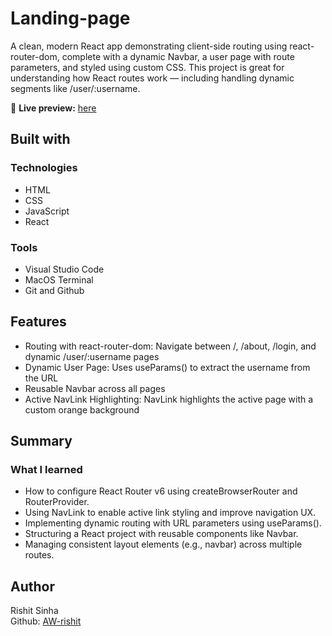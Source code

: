 # Landing-page
A clean, modern React app demonstrating client-side routing using react-router-dom, complete with a dynamic Navbar, a user page with route parameters, and styled using custom CSS. This project is great for understanding how React routes work — including handling dynamic segments like /user/:username.

🔗 **Live preview:** [here](https://landing-page-phi-seven-62.vercel.app/)

## Built with

### Technologies

* HTML
* CSS
* JavaScript
* React

### Tools 

* Visual Studio Code
* MacOS Terminal
* Git and Github

## Features

* Routing with react-router-dom: Navigate between /, /about, /login, and dynamic /user/:username pages
* Dynamic User Page: Uses useParams() to extract the username from the URL
* Reusable Navbar across all pages
* Active NavLink Highlighting: NavLink highlights the active page with a custom orange background

## Summary

### What I learned

* How to configure React Router v6 using createBrowserRouter and RouterProvider.
* Using NavLink to enable active link styling and improve navigation UX.
* Implementing dynamic routing with URL parameters using useParams().
* Structuring a React project with reusable components like Navbar.
* Managing consistent layout elements (e.g., navbar) across multiple routes.

## Author

Rishit Sinha  
Github: [AW-rishit](https://github.com/AW-rishit)
